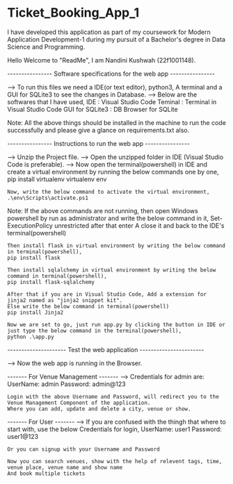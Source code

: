 # Ticket_Booking_App_1

I have developed this application as part of my coursework for Modern Application Development-1 during my pursuit of a Bachelor's degree in Data Science and Programming.

Hello Welcome to "ReadMe", I am Nandini Kushwah (22f1001148).


---------------- Software specifications for the web app ----------------

--> To run this files we need a IDE(or text editor), python3, A terminal and a GUI for SQLite3 to see the changes in Database.
--> Below are the softwares that I have used,
    IDE : Visual Studio Code
    Teminal : Terminal in Visual Studio Code
    GUI for SQLite3 : DB Browser for SQLite

Note: All the above things should be installed in the machine to run the code successfully and please give a glance on requirements.txt also.

---------------- Instructions to run the web app ----------------

--> Unzip the Project file.
--> Open the unzipped folder in IDE (Visual Studio Code is preferable).
--> Now open the terminal(powershell) in IDE and create a virtual environment by running the below commands one by one, 
    pip install virtualenv
    virtualenv env

    Now, write the below command to activate the virtual environment,
    .\env\Scripts\activate.ps1

Note: If the above commands are not running, then open Windows powershell by run as administrator and write the below command in it,
    Set-ExecutionPolicy unrestricted
    after that enter A
    close it and back to the IDE's terminal(powershell)

    Then install flask in virtual environment by writing the below command in terminal(powershell),
    pip install flask

    Then install sqlalchemy in virtual environment by writing the below command in terminal(powershell),
    pip install flask-sqlalchemy
    
    After that if you are in Visual Studio Code, Add a extension for jinja2 named as "jinja2 snippet kit".
    Else write the below command in terminal(powershell)
    pip install Jinja2

    Now we are set to go, just run app.py by clicking the button in IDE or
    just type the below command in the terminal(powershell),
    python .\app.py

--------------------- Test the web application -----------------------

--> Now the web app is running in the Browser.

------- For Venue Management -------
--> Credentials for admin are:
    UserName: admin
    Password: admin@123

    Login with the above Username and Password, will redirect you to the Venue Management Component of the application.
    Where you can add, update and delete a city, venue or show.

------- For User -------
--> If you are confused with the thingh that where to start with, use the below Credentials for login,
    UserName: user1
    Password: user1@123

    Or you can signup with your Username and Password

    Now you can search venues, show with the help of relevent tags, time, venue place, venue name and show name
    And book multiple tickets
